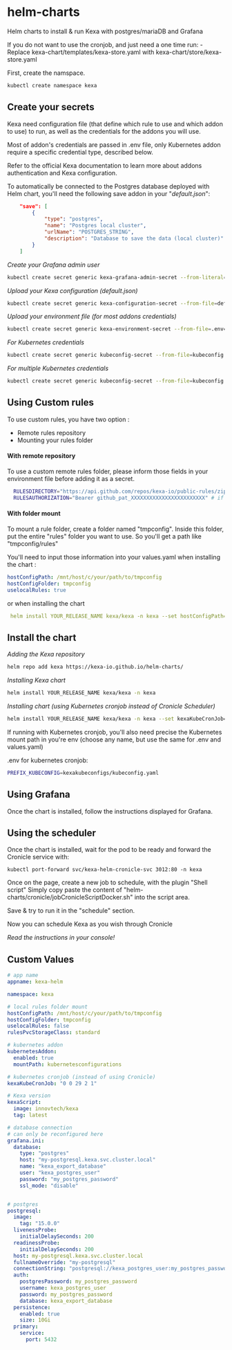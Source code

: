 # helm-charts
Helm charts to install &amp; run Kexa with postgres/mariaDB and Grafana

If you do not want to use the cronjob, and just need a one time run:
    - Replace kexa-chart/templates/kexa-store.yaml with kexa-chart/store/kexa-store.yaml

First, create the namspace.
```bash
kubectl create namespace kexa
```

## Create your secrets

Kexa need configuration file (that define which rule to use and which addon to use) to run,
as well as the credentials for the addons you will use.

Most of addon's credentials are passed in .env file, only Kubernetes addon require
a specific credential type, described below.

Refer to the official Kexa documentation to learn more about addons authentication
and Kexa configuration.

To automatically be connected to the Postgres database deployed with Helm chart, you'll need
the following save addon in your "_default.json_":
```json
    "save": [
        {
            "type": "postgres",
            "name": "Postgres local cluster",
            "urlName": "POSTGRES_STRING",
            "description": "Database to save the data (local cluster)"
        }
    ]
```

*Create your Grafana admin user*
```bash
kubectl create secret generic kexa-grafana-admin-secret --from-literal=admin-user=admin --from-literal=admin-password=strongpassword -n kexa
```

*Upload your Kexa configuration (default.json)*
```bash
kubectl create secret generic kexa-configuration-secret --from-file=default.json=default.json -n kexa
```

*Upload your environment file (for most addons credentials)*
```bash
kubectl create secret generic kexa-environment-secret --from-file=.env=.env -n kexa
```

*For Kubernetes credentials*
```bash
kubectl create secret generic kubeconfig-secret --from-file=kubeconfig.yaml=kubeconfig.yaml -n kexa
```

*For multiple Kubernetes credentials*
```bash
kubectl create secret generic kubeconfig-secret --from-file=kubeconfig.yaml=kubeconfig.yaml --from-file=secondkubeconfig.yaml=secondkubeconfig.yaml -n kexa
```

## Using Custom rules

To use custom rules, you have two option :
  - Remote rules repository
  - Mounting your rules folder

#### With remote repository

To use a custom remote rules folder, please inform those fields in your environment file
before adding it as a secret.

```bash
  RULESDIRECTORY="https://api.github.com/repos/kexa-io/public-rules/zipball/main" # example with kexa-io/public-rules (same as default rules available in Helm chart)
  RULESAUTHORIZATION="Bearer github_pat_XXXXXXXXXXXXXXXXXXXXXXXX" # if repo is private
```

#### With folder mount

To mount a rule folder, create a folder named "tmpconfig".
Inside this folder, put the entire "rules" folder you want to use.
So you'll get a path like "tmpconfig/rules"

You'll need to input those information into your values.yaml when installing the chart :

```yaml
hostConfigPath: /mnt/host/c/your/path/to/tmpconfig
hostConfigFolder: tmpconfig
uselocalRules: true
```

or when installing the chart

```yaml
 helm install YOUR_RELEASE_NAME kexa/kexa -n kexa --set hostConfigPath="/mnt/host/c/your/path/to/tmpconfig" --set uselocalRules="true"
```

## Install the chart

*Adding the Kexa repository*
```bash
helm repo add kexa https://kexa-io.github.io/helm-charts/
```

*Installing Kexa chart*
```bash
helm install YOUR_RELEASE_NAME kexa/kexa -n kexa
```

*Installing chart (using Kubernetes cronjob instead of Cronicle Scheduler)*
```bash
helm install YOUR_RELEASE_NAME kexa/kexa -n kexa --set kexaKubeCronJob="*/2 * * * *" --set kubernetesAddon.mountPath="kexakubeconfigs" # 2 minutes cronjob
```

If running with Kubernetes cronjob, you'll also need precise the Kubernetes mount path
in you're env (choose any name, but use the same for .env and values.yaml)

.env for kubernetes cronjob:
```bash
PREFIX_KUBECONFIG=kexakubeconfigs/kubeconfig.yaml
```

## Using Grafana

Once the chart is installed, follow the instructions displayed for Grafana.

## Using the scheduler

Once the chart is installed, wait for the pod to be ready and forward the Cronicle service with:
```
kubectl port-forward svc/kexa-helm-cronicle-svc 3012:80 -n kexa
```

Once on the page, create a new job to schedule, with the plugin "Shell script"
Simply copy paste the content of  "helm-charts/cronicle/jobCronicleScriptDocker.sh" into the script area.

Save & try to run it in the "schedule" section.

Now you can schedule Kexa as you wish through Cronicle


*Read the instructions in your console!*

## Custom Values

```yaml
# app name
appname: kexa-helm

namespace: kexa

# local rules folder mount
hostConfigPath: /mnt/host/c/your/path/to/tmpconfig
hostConfigFolder: tmpconfig
uselocalRules: false
rulesPvcStorageClass: standard

# kubernetes addon
kubernetesAddon:
  enabled: true
  mountPath: kubernetesconfigurations

# kubernetes cronjob (instead of using Cronicle)
kexaKubeCronJob: "0 0 29 2 1"

# Kexa version
kexaScript:
  image: innovtech/kexa
  tag: latest

# database connection
# can only be reconfigured here
grafana.ini:
  database:
    type: "postgres"
    host: "my-postgresql.kexa.svc.cluster.local"
    name: "kexa_export_database"
    user: "kexa_postgres_user"
    password: "my_postgres_password"
    ssl_mode: "disable"


# postgres
postgresql:
  image:
    tag: "15.0.0"
  livenessProbe:
    initialDelaySeconds: 200
  readinessProbe:
    initialDelaySeconds: 200
  host: my-postgresql.kexa.svc.cluster.local
  fullnameOverride: "my-postgresql"
  connectionString: "postgresql://kexa_postgres_user:my_postgres_password@my-postgresql.kexa.svc.cluster.local:5432/kexa_export_database"
  auth:
    postgresPassword: my_postgres_password
    username: kexa_postgres_user
    password: my_postgres_password
    database: kexa_export_database
  persistence:
    enabled: true
    size: 10Gi
  primary:
    service:
      port: 5432
```
